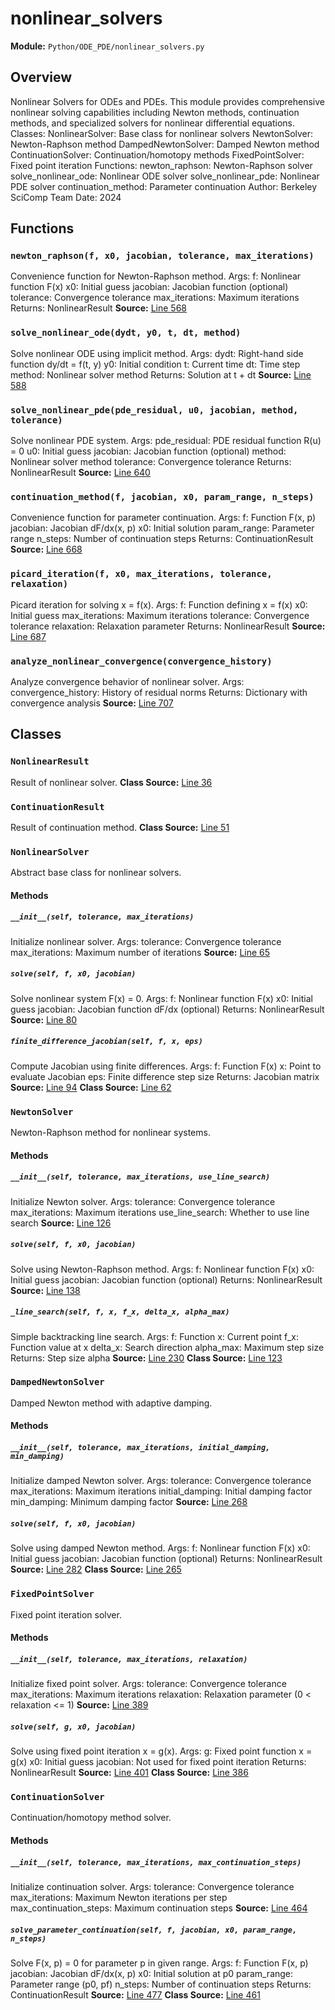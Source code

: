 # nonlinear_solvers
**Module:** `Python/ODE_PDE/nonlinear_solvers.py`
## Overview
Nonlinear Solvers for ODEs and PDEs.
This module provides comprehensive nonlinear solving capabilities including
Newton methods, continuation methods, and specialized solvers for nonlinear
differential equations.
Classes:
NonlinearSolver: Base class for nonlinear solvers
NewtonSolver: Newton-Raphson method
DampedNewtonSolver: Damped Newton method
ContinuationSolver: Continuation/homotopy methods
FixedPointSolver: Fixed point iteration
Functions:
newton_raphson: Newton-Raphson solver
solve_nonlinear_ode: Nonlinear ODE solver
solve_nonlinear_pde: Nonlinear PDE solver
continuation_method: Parameter continuation
Author: Berkeley SciComp Team
Date: 2024
## Functions
### `newton_raphson(f, x0, jacobian, tolerance, max_iterations)`
Convenience function for Newton-Raphson method.
Args:
f: Nonlinear function F(x)
x0: Initial guess
jacobian: Jacobian function (optional)
tolerance: Convergence tolerance
max_iterations: Maximum iterations
Returns:
NonlinearResult
**Source:** [Line 568](Python/ODE_PDE/nonlinear_solvers.py#L568)
### `solve_nonlinear_ode(dydt, y0, t, dt, method)`
Solve nonlinear ODE using implicit method.
Args:
dydt: Right-hand side function dy/dt = f(t, y)
y0: Initial condition
t: Current time
dt: Time step
method: Nonlinear solver method
Returns:
Solution at t + dt
**Source:** [Line 588](Python/ODE_PDE/nonlinear_solvers.py#L588)
### `solve_nonlinear_pde(pde_residual, u0, jacobian, method, tolerance)`
Solve nonlinear PDE system.
Args:
pde_residual: PDE residual function R(u) = 0
u0: Initial guess
jacobian: Jacobian function (optional)
method: Nonlinear solver method
tolerance: Convergence tolerance
Returns:
NonlinearResult
**Source:** [Line 640](Python/ODE_PDE/nonlinear_solvers.py#L640)
### `continuation_method(f, jacobian, x0, param_range, n_steps)`
Convenience function for parameter continuation.
Args:
f: Function F(x, p)
jacobian: Jacobian dF/dx(x, p)
x0: Initial solution
param_range: Parameter range
n_steps: Number of continuation steps
Returns:
ContinuationResult
**Source:** [Line 668](Python/ODE_PDE/nonlinear_solvers.py#L668)
### `picard_iteration(f, x0, max_iterations, tolerance, relaxation)`
Picard iteration for solving x = f(x).
Args:
f: Function defining x = f(x)
x0: Initial guess
max_iterations: Maximum iterations
tolerance: Convergence tolerance
relaxation: Relaxation parameter
Returns:
NonlinearResult
**Source:** [Line 687](Python/ODE_PDE/nonlinear_solvers.py#L687)
### `analyze_nonlinear_convergence(convergence_history)`
Analyze convergence behavior of nonlinear solver.
Args:
convergence_history: History of residual norms
Returns:
Dictionary with convergence analysis
**Source:** [Line 707](Python/ODE_PDE/nonlinear_solvers.py#L707)
## Classes
### `NonlinearResult`
Result of nonlinear solver.
**Class Source:** [Line 36](Python/ODE_PDE/nonlinear_solvers.py#L36)
### `ContinuationResult`
Result of continuation method.
**Class Source:** [Line 51](Python/ODE_PDE/nonlinear_solvers.py#L51)
### `NonlinearSolver`
Abstract base class for nonlinear solvers.
#### Methods
##### `__init__(self, tolerance, max_iterations)`
Initialize nonlinear solver.
Args:
tolerance: Convergence tolerance
max_iterations: Maximum number of iterations
**Source:** [Line 65](Python/ODE_PDE/nonlinear_solvers.py#L65)
##### `solve(self, f, x0, jacobian)`
Solve nonlinear system F(x) = 0.
Args:
f: Nonlinear function F(x)
x0: Initial guess
jacobian: Jacobian function dF/dx (optional)
Returns:
NonlinearResult
**Source:** [Line 80](Python/ODE_PDE/nonlinear_solvers.py#L80)
##### `finite_difference_jacobian(self, f, x, eps)`
Compute Jacobian using finite differences.
Args:
f: Function F(x)
x: Point to evaluate Jacobian
eps: Finite difference step size
Returns:
Jacobian matrix
**Source:** [Line 94](Python/ODE_PDE/nonlinear_solvers.py#L94)
**Class Source:** [Line 62](Python/ODE_PDE/nonlinear_solvers.py#L62)
### `NewtonSolver`
Newton-Raphson method for nonlinear systems.
#### Methods
##### `__init__(self, tolerance, max_iterations, use_line_search)`
Initialize Newton solver.
Args:
tolerance: Convergence tolerance
max_iterations: Maximum iterations
use_line_search: Whether to use line search
**Source:** [Line 126](Python/ODE_PDE/nonlinear_solvers.py#L126)
##### `solve(self, f, x0, jacobian)`
Solve using Newton-Raphson method.
Args:
f: Nonlinear function F(x)
x0: Initial guess
jacobian: Jacobian function (optional)
Returns:
NonlinearResult
**Source:** [Line 138](Python/ODE_PDE/nonlinear_solvers.py#L138)
##### `_line_search(self, f, x, f_x, delta_x, alpha_max)`
Simple backtracking line search.
Args:
f: Function
x: Current point
f_x: Function value at x
delta_x: Search direction
alpha_max: Maximum step size
Returns:
Step size alpha
**Source:** [Line 230](Python/ODE_PDE/nonlinear_solvers.py#L230)
**Class Source:** [Line 123](Python/ODE_PDE/nonlinear_solvers.py#L123)
### `DampedNewtonSolver`
Damped Newton method with adaptive damping.
#### Methods
##### `__init__(self, tolerance, max_iterations, initial_damping, min_damping)`
Initialize damped Newton solver.
Args:
tolerance: Convergence tolerance
max_iterations: Maximum iterations
initial_damping: Initial damping factor
min_damping: Minimum damping factor
**Source:** [Line 268](Python/ODE_PDE/nonlinear_solvers.py#L268)
##### `solve(self, f, x0, jacobian)`
Solve using damped Newton method.
Args:
f: Nonlinear function F(x)
x0: Initial guess
jacobian: Jacobian function (optional)
Returns:
NonlinearResult
**Source:** [Line 282](Python/ODE_PDE/nonlinear_solvers.py#L282)
**Class Source:** [Line 265](Python/ODE_PDE/nonlinear_solvers.py#L265)
### `FixedPointSolver`
Fixed point iteration solver.
#### Methods
##### `__init__(self, tolerance, max_iterations, relaxation)`
Initialize fixed point solver.
Args:
tolerance: Convergence tolerance
max_iterations: Maximum iterations
relaxation: Relaxation parameter (0 < relaxation <= 1)
**Source:** [Line 389](Python/ODE_PDE/nonlinear_solvers.py#L389)
##### `solve(self, g, x0, jacobian)`
Solve using fixed point iteration x = g(x).
Args:
g: Fixed point function x = g(x)
x0: Initial guess
jacobian: Not used for fixed point iteration
Returns:
NonlinearResult
**Source:** [Line 401](Python/ODE_PDE/nonlinear_solvers.py#L401)
**Class Source:** [Line 386](Python/ODE_PDE/nonlinear_solvers.py#L386)
### `ContinuationSolver`
Continuation/homotopy method solver.
#### Methods
##### `__init__(self, tolerance, max_iterations, max_continuation_steps)`
Initialize continuation solver.
Args:
tolerance: Convergence tolerance
max_iterations: Maximum Newton iterations per step
max_continuation_steps: Maximum continuation steps
**Source:** [Line 464](Python/ODE_PDE/nonlinear_solvers.py#L464)
##### `solve_parameter_continuation(self, f, jacobian, x0, param_range, n_steps)`
Solve F(x, p) = 0 for parameter p in given range.
Args:
f: Function F(x, p)
jacobian: Jacobian dF/dx(x, p)
x0: Initial solution at p0
param_range: Parameter range (p0, pf)
n_steps: Number of continuation steps
Returns:
ContinuationResult
**Source:** [Line 477](Python/ODE_PDE/nonlinear_solvers.py#L477)
**Class Source:** [Line 461](Python/ODE_PDE/nonlinear_solvers.py#L461)